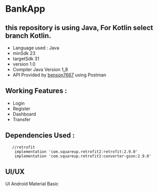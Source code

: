 # BankApp
## this repository is using Java, For Kotlin select branch Kotlin.
* Language used : Java
* minSdk 23
* targetSdk 31
* version 1.0
* Compiler Java Version 1_8
* API Provided by [benson7667](https://github.com/RDCMDT/mdt-homework-instruction/blob/master/README.md) using Postman

## Working Features :
* Login
* Register
* Dashboard
* Transfer

## Dependencies Used :
```
   //retrofit
    implementation 'com.squareup.retrofit2:retrofit:2.9.0'
    implementation 'com.squareup.retrofit2:converter-gson:2.9.0'
```

## UI/UX
UI Android Material Basic

